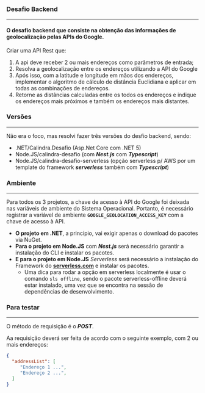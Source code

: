 ### Desafio Backend
-----

#### O desafio backend que consiste na obtenção das informações de geolocalização pelas APIs do Google.

Criar uma API Rest que:

1) A api deve receber 2 ou mais endereços como parâmetros de entrada;
2) Resolva a geolocalização entre os endereços utilizando a API do Google
3) Após isso, com a latitude e longitude em mãos dos endereços, implementar o algoritmo de cálculo de distância Euclidiana e aplicar em todas as combinações de endereços.
4) Retorne as distâncias calculadas entre os todos os endereços e indique os endereços
mais próximos e também os endereços mais distantes.

### Versões
-----

Não era o foco, mas resolvi fazer três versões do desfio backend, sendo:

- .NET/Calindra.Desafio (Asp.Net Core com .NET 5)
- Node.JS/calindra-desafio (com _**Nest.js**_ com _**Typescript**_)
- Node.JS/calindra-desafio-serverless (opção serverless p/ AWS por um template do framework _**serverless**_ também com _**Typescript**_)

### Ambiente
-----

Para todos os 3 projetos, a chave de acesso à API do Google foi deixada nas variáveis de ambiente do Sistema Operacional.
Portanto, é necessário registrar a variável de ambiente **`GOOGLE_GEOLOCATION_ACCESS_KEY`** com a chave de acesso à API.

- **O projeto em .NET**, a princípio, vai exigir apenas o download do pacotes via NuGet.  
- **Para o projeto em Node.JS** com _**Nest.js**_ será necessário garantir a instalação do CLI e instalar os pacotes.  
- **E para o projeto em Node.JS** _Serverless_ será necessário a instalação do Framework do **[serverless.com](https://www.serverless.com/)** e instalar os pacotes.  
  - Uma dica para rodar a opção em serverless localmente é usar o comando `sls offline`, sendo o pacote serverless-offline deverá estar instalado, uma vez que se encontra 
na sessão de dependências de desenvolvimento.

### Para testar
-----

O método de requisição é o _**POST**_.

Aa requisição deverá ser feita de acordo com o seguinte exemplo, com 2 ou mais endereços:
```JSON
{
  "addressList": [
     "Endereço 1 ...",
     "Endereço 2 ...",
  ]
}
```
